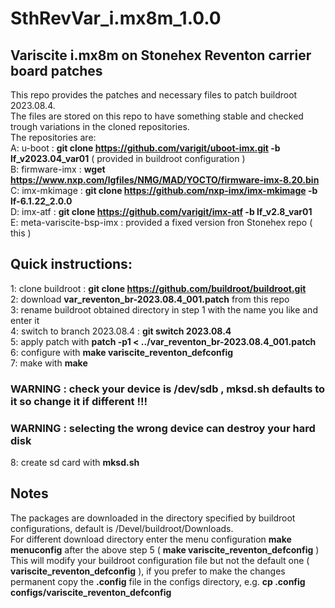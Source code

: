 # SthRevVar_i.mx8m_1.0.0<br>
## Variscite i.mx8m on Stonehex Reventon carrier board patches
This repo provides the patches and necessary files to patch buildroot 2023.08.4.<br>
The files are stored on this repo to have something stable and checked trough variations in the cloned repositories.<br>
The repositories are:<br>
A: u-boot : <b>git clone https://github.com/varigit/uboot-imx.git -b lf_v2023.04_var01</b> ( provided in buildroot configuration )<br>
B: firmware-imx : <b>wget https://www.nxp.com/lgfiles/NMG/MAD/YOCTO/firmware-imx-8.20.bin</b><br>
C: imx-mkimage : <b>git clone https://github.com/nxp-imx/imx-mkimage -b lf-6.1.22_2.0.0</b><br>
D: imx-atf : <b>git clone https://github.com/varigit/imx-atf -b lf_v2.8_var01</b><br>
E: meta-variscite-bsp-imx : provided a fixed version fron Stonehex repo ( this )<br>

## Quick instructions:

1: clone buildroot : <b>git clone https://github.com/buildroot/buildroot.git</b><br>
2: download <b>var_reventon_br-2023.08.4_001.patch</b> from this repo<br>
3: rename buildroot obtained directory in step 1 with the name you like and enter it<br>
4: switch to branch 2023.08.4 : <b>git switch 2023.08.4</b><br>
5: apply patch with <b>patch -p1 < ../var_reventon_br-2023.08.4_001.patch</b><br>
6: configure with <b>make variscite_reventon_defconfig</b><br>
7: make with <b>make</b><br>
### WARNING : check your device is /dev/sdb , mksd.sh defaults to it so change it if different !!!
### WARNING : selecting the wrong device can destroy your hard disk
8: create sd card with <b>mksd.sh</b><br>

## Notes
The packages are downloaded in the directory specified by buildroot configurations, default is /Devel/buildroot/Downloads.<br>
For different download directory enter the menu configuration <b>make menuconfig</b> after the above step 5 ( <b>make variscite_reventon_defconfig</b> )<br>
This will modify your buildroot configuration file but not the default one ( <b>variscite_reventon_defconfig</b> ), if you prefer to make the changes
 permanent copy the <b>.config</b> file in the configs directory, e.g. <b>cp .config configs/variscite_reventon_defconfig</b>

